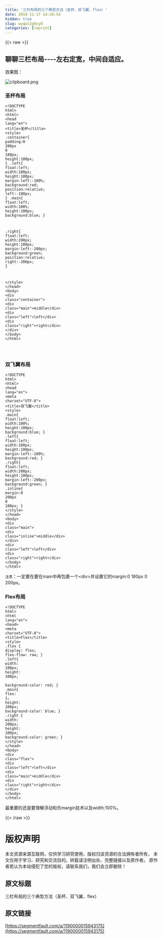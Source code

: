 ```yaml
---
title: '三栏布局的三个典型方法（圣杯、双飞翼、flex）' 
date: 2018-11-17 14:34:54
hidden: true
slug: wyqwl2g0zy8
categories: [reprint]
---
```


{{< raw >}}
<h2 id="articleHeader0">&#x804A;&#x804A;&#x4E09;&#x680F;&#x5E03;&#x5C40;----&#x5DE6;&#x53F3;&#x5B9A;&#x5BBD;&#xFF0C;&#x4E2D;&#x95F4;&#x81EA;&#x9002;&#x5E94;&#x3002;</h2><p>&#x6548;&#x679C;&#x56FE;&#xFF1A;</p><p><span class="img-wrap"><img data-src="/img/bVbe3Ek?w=1083&amp;h=587" src="https://static.alili.tech/img/bVbe3Ek?w=1083&amp;h=587" alt="clipboard.png" title="clipboard.png" style="cursor:pointer;display:inline"></span></p><h3 id="articleHeader1">&#x5723;&#x676F;&#x5E03;&#x5C40;</h3><div class="widget-codetool" style="display:none"><div class="widget-codetool--inner"><span class="selectCode code-tool" data-toggle="tooltip" data-placement="top" title="" data-original-title="&#x5168;&#x9009;"></span> <span type="button" class="copyCode code-tool" data-toggle="tooltip" data-placement="top" data-clipboard-text="&lt;!DOCTYPE html&gt;
&lt;html&gt;
&lt;head lang=&quot;en&quot;&gt;
&lt;title&gt;&#x5723;&#x676F;&lt;/title&gt;
&lt;style&gt;
.container{
    padding:0 200px 0 180px;
    height:100px;
}
.left{
    float:left;
    width:180px;
    height:100px;
    margin-left:-100%;
    background:red;
    position:relative;
    left:-180px;
}
.main{
    float:left;
    width:100%;
    height:100px;
    background:blue;
}

.right{
    float:left;
    width:200px;
    height:100px;
    margin-left:-200px;
    background:green;
    position:relative;
    right:-200px;
}

&lt;/style&gt;
&lt;/head&gt;
&lt;body&gt;
&lt;div class=&quot;container&quot;&gt;
  &lt;div class=&quot;main&quot;&gt;middle&lt;/div&gt;
  &lt;div class=&quot;left&quot;&gt;left&lt;/div&gt;
  &lt;div class=&quot;right&quot;&gt;right&lt;/div&gt;
&lt;/div&gt;
&lt;/body&gt;
&lt;/html&gt;


" title="" data-original-title="&#x590D;&#x5236;"></span> <span type="button" class="saveToNote code-tool" data-toggle="tooltip" data-placement="top" title="" data-original-title="&#x653E;&#x8FDB;&#x7B14;&#x8BB0;"></span></div></div><pre class="hljs xml"><code><span class="hljs-meta">&lt;!DOCTYPE html&gt;</span>
<span class="hljs-tag">&lt;<span class="hljs-name">html</span>&gt;</span>
<span class="hljs-tag">&lt;<span class="hljs-name">head</span> <span class="hljs-attr">lang</span>=<span class="hljs-string">&quot;en&quot;</span>&gt;</span>
<span class="hljs-tag">&lt;<span class="hljs-name">title</span>&gt;</span>&#x5723;&#x676F;<span class="hljs-tag">&lt;/<span class="hljs-name">title</span>&gt;</span>
<span class="hljs-tag">&lt;<span class="hljs-name">style</span>&gt;</span><span class="css">
<span class="hljs-selector-class">.container</span>{
    <span class="hljs-attribute">padding</span>:<span class="hljs-number">0</span> <span class="hljs-number">200px</span> <span class="hljs-number">0</span> <span class="hljs-number">180px</span>;
    <span class="hljs-attribute">height</span>:<span class="hljs-number">100px</span>;
}
<span class="hljs-selector-class">.left</span>{
    <span class="hljs-attribute">float</span>:left;
    <span class="hljs-attribute">width</span>:<span class="hljs-number">180px</span>;
    <span class="hljs-attribute">height</span>:<span class="hljs-number">100px</span>;
    <span class="hljs-attribute">margin-left</span>:-<span class="hljs-number">100%</span>;
    <span class="hljs-attribute">background</span>:red;
    <span class="hljs-attribute">position</span>:relative;
    <span class="hljs-attribute">left</span>:-<span class="hljs-number">180px</span>;
}
<span class="hljs-selector-class">.main</span>{
    <span class="hljs-attribute">float</span>:left;
    <span class="hljs-attribute">width</span>:<span class="hljs-number">100%</span>;
    <span class="hljs-attribute">height</span>:<span class="hljs-number">100px</span>;
    <span class="hljs-attribute">background</span>:blue;
}

<span class="hljs-selector-class">.right</span>{
    <span class="hljs-attribute">float</span>:left;
    <span class="hljs-attribute">width</span>:<span class="hljs-number">200px</span>;
    <span class="hljs-attribute">height</span>:<span class="hljs-number">100px</span>;
    <span class="hljs-attribute">margin-left</span>:-<span class="hljs-number">200px</span>;
    <span class="hljs-attribute">background</span>:green;
    <span class="hljs-attribute">position</span>:relative;
    <span class="hljs-attribute">right</span>:-<span class="hljs-number">200px</span>;
}

</span><span class="hljs-tag">&lt;/<span class="hljs-name">style</span>&gt;</span>
<span class="hljs-tag">&lt;/<span class="hljs-name">head</span>&gt;</span>
<span class="hljs-tag">&lt;<span class="hljs-name">body</span>&gt;</span>
<span class="hljs-tag">&lt;<span class="hljs-name">div</span> <span class="hljs-attr">class</span>=<span class="hljs-string">&quot;container&quot;</span>&gt;</span>
  <span class="hljs-tag">&lt;<span class="hljs-name">div</span> <span class="hljs-attr">class</span>=<span class="hljs-string">&quot;main&quot;</span>&gt;</span>middle<span class="hljs-tag">&lt;/<span class="hljs-name">div</span>&gt;</span>
  <span class="hljs-tag">&lt;<span class="hljs-name">div</span> <span class="hljs-attr">class</span>=<span class="hljs-string">&quot;left&quot;</span>&gt;</span>left<span class="hljs-tag">&lt;/<span class="hljs-name">div</span>&gt;</span>
  <span class="hljs-tag">&lt;<span class="hljs-name">div</span> <span class="hljs-attr">class</span>=<span class="hljs-string">&quot;right&quot;</span>&gt;</span>right<span class="hljs-tag">&lt;/<span class="hljs-name">div</span>&gt;</span>
<span class="hljs-tag">&lt;/<span class="hljs-name">div</span>&gt;</span>
<span class="hljs-tag">&lt;/<span class="hljs-name">body</span>&gt;</span>
<span class="hljs-tag">&lt;/<span class="hljs-name">html</span>&gt;</span>


</code></pre><h3 id="articleHeader2">&#x53CC;&#x98DE;&#x7FFC;&#x5E03;&#x5C40;</h3><div class="widget-codetool" style="display:none"><div class="widget-codetool--inner"><span class="selectCode code-tool" data-toggle="tooltip" data-placement="top" title="" data-original-title="&#x5168;&#x9009;"></span> <span type="button" class="copyCode code-tool" data-toggle="tooltip" data-placement="top" data-clipboard-text="&lt;!DOCTYPE html&gt;
&lt;html&gt;
&lt;head lang=&quot;en&quot;&gt;
    &lt;meta charset=&quot;UTF-8&quot;&gt;
    &lt;title&gt;&#x53CC;&#x98DE;&#x7FFC;&lt;/title&gt;
    &lt;style&gt;
.main{
    float:left;
    width:100%; 
    height:100px;
    background:blue;
}
.left{
    float:left;
    width:180px;
    height:100px;
    margin-left:-100%;
    background:red;
}
.right{
    float:left;
    width:200px;
    height:100px;
    margin-left:-200px;
    background:green;
}
.inline{
margin:0 200px 0 180px;
}
&lt;/style&gt;
&lt;/head&gt;
&lt;body&gt;
  &lt;div class=&quot;main&quot;&gt;
    &lt;div class=&quot;inline&quot;&gt;middle&lt;/div&gt; 
  &lt;/div&gt;
  &lt;div class=&quot;left&quot;&gt;left&lt;/div&gt;
  &lt;div class=&quot;right&quot;&gt;right&lt;/div&gt;
&lt;/body&gt;
&lt;/html&gt;" title="" data-original-title="&#x590D;&#x5236;"></span> <span type="button" class="saveToNote code-tool" data-toggle="tooltip" data-placement="top" title="" data-original-title="&#x653E;&#x8FDB;&#x7B14;&#x8BB0;"></span></div></div><pre class="hljs xml"><code><span class="hljs-meta">&lt;!DOCTYPE html&gt;</span>
<span class="hljs-tag">&lt;<span class="hljs-name">html</span>&gt;</span>
<span class="hljs-tag">&lt;<span class="hljs-name">head</span> <span class="hljs-attr">lang</span>=<span class="hljs-string">&quot;en&quot;</span>&gt;</span>
    <span class="hljs-tag">&lt;<span class="hljs-name">meta</span> <span class="hljs-attr">charset</span>=<span class="hljs-string">&quot;UTF-8&quot;</span>&gt;</span>
    <span class="hljs-tag">&lt;<span class="hljs-name">title</span>&gt;</span>&#x53CC;&#x98DE;&#x7FFC;<span class="hljs-tag">&lt;/<span class="hljs-name">title</span>&gt;</span>
    <span class="hljs-tag">&lt;<span class="hljs-name">style</span>&gt;</span><span class="css">
<span class="hljs-selector-class">.main</span>{
    <span class="hljs-attribute">float</span>:left;
    <span class="hljs-attribute">width</span>:<span class="hljs-number">100%</span>; 
    <span class="hljs-attribute">height</span>:<span class="hljs-number">100px</span>;
    <span class="hljs-attribute">background</span>:blue;
}
<span class="hljs-selector-class">.left</span>{
    <span class="hljs-attribute">float</span>:left;
    <span class="hljs-attribute">width</span>:<span class="hljs-number">180px</span>;
    <span class="hljs-attribute">height</span>:<span class="hljs-number">100px</span>;
    <span class="hljs-attribute">margin-left</span>:-<span class="hljs-number">100%</span>;
    <span class="hljs-attribute">background</span>:red;
}
<span class="hljs-selector-class">.right</span>{
    <span class="hljs-attribute">float</span>:left;
    <span class="hljs-attribute">width</span>:<span class="hljs-number">200px</span>;
    <span class="hljs-attribute">height</span>:<span class="hljs-number">100px</span>;
    <span class="hljs-attribute">margin-left</span>:-<span class="hljs-number">200px</span>;
    <span class="hljs-attribute">background</span>:green;
}
<span class="hljs-selector-class">.inline</span>{
<span class="hljs-attribute">margin</span>:<span class="hljs-number">0</span> <span class="hljs-number">200px</span> <span class="hljs-number">0</span> <span class="hljs-number">180px</span>;
}
</span><span class="hljs-tag">&lt;/<span class="hljs-name">style</span>&gt;</span>
<span class="hljs-tag">&lt;/<span class="hljs-name">head</span>&gt;</span>
<span class="hljs-tag">&lt;<span class="hljs-name">body</span>&gt;</span>
  <span class="hljs-tag">&lt;<span class="hljs-name">div</span> <span class="hljs-attr">class</span>=<span class="hljs-string">&quot;main&quot;</span>&gt;</span>
    <span class="hljs-tag">&lt;<span class="hljs-name">div</span> <span class="hljs-attr">class</span>=<span class="hljs-string">&quot;inline&quot;</span>&gt;</span>middle<span class="hljs-tag">&lt;/<span class="hljs-name">div</span>&gt;</span> 
  <span class="hljs-tag">&lt;/<span class="hljs-name">div</span>&gt;</span>
  <span class="hljs-tag">&lt;<span class="hljs-name">div</span> <span class="hljs-attr">class</span>=<span class="hljs-string">&quot;left&quot;</span>&gt;</span>left<span class="hljs-tag">&lt;/<span class="hljs-name">div</span>&gt;</span>
  <span class="hljs-tag">&lt;<span class="hljs-name">div</span> <span class="hljs-attr">class</span>=<span class="hljs-string">&quot;right&quot;</span>&gt;</span>right<span class="hljs-tag">&lt;/<span class="hljs-name">div</span>&gt;</span>
<span class="hljs-tag">&lt;/<span class="hljs-name">body</span>&gt;</span>
<span class="hljs-tag">&lt;/<span class="hljs-name">html</span>&gt;</span></code></pre><p><code>&#x6CE8;&#x610F;</code>&#xFF1A;&#x4E00;&#x5B9A;&#x8981;&#x5728;&#x8981;&#x5728;main&#x4E2D;&#x518D;&#x5305;&#x88F9;&#x4E00;&#x4E2A;&lt;div&gt;&#x5E76;&#x8BBE;&#x7F6E;&#x5B83;&#x7684;margin:0 180px 0 200px&#x3002;</p><h3 id="articleHeader3">Flex&#x5E03;&#x5C40;</h3><div class="widget-codetool" style="display:none"><div class="widget-codetool--inner"><span class="selectCode code-tool" data-toggle="tooltip" data-placement="top" title="" data-original-title="&#x5168;&#x9009;"></span> <span type="button" class="copyCode code-tool" data-toggle="tooltip" data-placement="top" data-clipboard-text="&lt;!DOCTYPE html&gt;
&lt;html lang=&quot;en&quot;&gt;
&lt;head&gt;
    &lt;meta charset=&quot;UTF-8&quot;&gt;
    &lt;title&gt;Flex&lt;/title&gt;
    &lt;style&gt;
.flex {
    display: flex;
    flex-flow: row;
}
.left{
    width: 180px;
    height: 100px;    
    background-color: red;
}
.main{
    flex: 1; 
    height: 100px;
    background-color: blue;
}
.right {
    width: 200px;
    height: 100px;
    background-color: green;
}
    &lt;/style&gt;
&lt;/head&gt;
&lt;body&gt;
&lt;div class=&quot;flex&quot;&gt;
    &lt;div class=&quot;left&quot;&gt;left&lt;/div&gt;
    &lt;div class=&quot;main&quot;&gt;middle&lt;/div&gt;
    &lt;div class=&quot;right&quot;&gt;right&lt;/div&gt;
&lt;/div&gt;
&lt;/body&gt;
&lt;/html&gt;" title="" data-original-title="&#x590D;&#x5236;"></span> <span type="button" class="saveToNote code-tool" data-toggle="tooltip" data-placement="top" title="" data-original-title="&#x653E;&#x8FDB;&#x7B14;&#x8BB0;"></span></div></div><pre class="hljs xml"><code><span class="hljs-meta">&lt;!DOCTYPE html&gt;</span>
<span class="hljs-tag">&lt;<span class="hljs-name">html</span> <span class="hljs-attr">lang</span>=<span class="hljs-string">&quot;en&quot;</span>&gt;</span>
<span class="hljs-tag">&lt;<span class="hljs-name">head</span>&gt;</span>
    <span class="hljs-tag">&lt;<span class="hljs-name">meta</span> <span class="hljs-attr">charset</span>=<span class="hljs-string">&quot;UTF-8&quot;</span>&gt;</span>
    <span class="hljs-tag">&lt;<span class="hljs-name">title</span>&gt;</span>Flex<span class="hljs-tag">&lt;/<span class="hljs-name">title</span>&gt;</span>
    <span class="hljs-tag">&lt;<span class="hljs-name">style</span>&gt;</span><span class="css">
<span class="hljs-selector-class">.flex</span> {
    <span class="hljs-attribute">display</span>: flex;
    <span class="hljs-attribute">flex-flow</span>: row;
}
<span class="hljs-selector-class">.left</span>{
    <span class="hljs-attribute">width</span>: <span class="hljs-number">180px</span>;
    <span class="hljs-attribute">height</span>: <span class="hljs-number">100px</span>;    
    <span class="hljs-attribute">background-color</span>: red;
}
<span class="hljs-selector-class">.main</span>{
    <span class="hljs-attribute">flex</span>: <span class="hljs-number">1</span>; 
    <span class="hljs-attribute">height</span>: <span class="hljs-number">100px</span>;
    <span class="hljs-attribute">background-color</span>: blue;
}
<span class="hljs-selector-class">.right</span> {
    <span class="hljs-attribute">width</span>: <span class="hljs-number">200px</span>;
    <span class="hljs-attribute">height</span>: <span class="hljs-number">100px</span>;
    <span class="hljs-attribute">background-color</span>: green;
}
    </span><span class="hljs-tag">&lt;/<span class="hljs-name">style</span>&gt;</span>
<span class="hljs-tag">&lt;/<span class="hljs-name">head</span>&gt;</span>
<span class="hljs-tag">&lt;<span class="hljs-name">body</span>&gt;</span>
<span class="hljs-tag">&lt;<span class="hljs-name">div</span> <span class="hljs-attr">class</span>=<span class="hljs-string">&quot;flex&quot;</span>&gt;</span>
    <span class="hljs-tag">&lt;<span class="hljs-name">div</span> <span class="hljs-attr">class</span>=<span class="hljs-string">&quot;left&quot;</span>&gt;</span>left<span class="hljs-tag">&lt;/<span class="hljs-name">div</span>&gt;</span>
    <span class="hljs-tag">&lt;<span class="hljs-name">div</span> <span class="hljs-attr">class</span>=<span class="hljs-string">&quot;main&quot;</span>&gt;</span>middle<span class="hljs-tag">&lt;/<span class="hljs-name">div</span>&gt;</span>
    <span class="hljs-tag">&lt;<span class="hljs-name">div</span> <span class="hljs-attr">class</span>=<span class="hljs-string">&quot;right&quot;</span>&gt;</span>right<span class="hljs-tag">&lt;/<span class="hljs-name">div</span>&gt;</span>
<span class="hljs-tag">&lt;/<span class="hljs-name">div</span>&gt;</span>
<span class="hljs-tag">&lt;/<span class="hljs-name">body</span>&gt;</span>
<span class="hljs-tag">&lt;/<span class="hljs-name">html</span>&gt;</span></code></pre><p>&#x6700;&#x91CD;&#x8981;&#x7684;&#x8FD8;&#x662F;&#x8981;&#x7406;&#x89E3;&#x6D6E;&#x52A8;&#x548C;&#x8D1F;margin&#x6280;&#x672F;&#x4EE5;&#x53CA;width:100%&#x3002;</p>
{{< /raw >}}

# 版权声明
本文资源来源互联网，仅供学习研究使用，版权归该资源的合法拥有者所有，
本文仅用于学习、研究和交流目的。转载请注明出处、完整链接以及原作者。
原作者若认为本站侵犯了您的版权，请联系我们，我们会立即删除！

## 原文标题
三栏布局的三个典型方法（圣杯、双飞翼、flex）

## 原文链接
[https://segmentfault.com/a/1190000015943175](https://segmentfault.com/a/1190000015943175)

